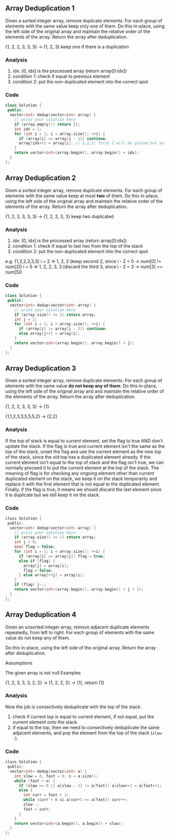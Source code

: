## Array Deduplication 1

Given a sorted integer array, remove duplicate elements. For each group of elements with the same value keep only one of them. Do this in-place, using the left side of the original array and maintain the relative order of the elements of the array. Return the array after deduplication.

{1, 2, 2, 3, 3, 3} → {1, 2, 3} keep one if there is a duplication

### Analysis

1. idx: (0, idx] is the processed array (return array[0:idx])
2. condition 1: check if equal to previous element
3. condition 2: put the non-duplicated element into the correct spot

### Code

```c++
class Solution {
 public:
  vector<int> dedup(vector<int> array) {
    // write your solution here
    if (array.empty()) return {};
    int idx = 1;
    for (int i = 1; i < array.size(); ++i) {
      if (array[i] == array[i - 1]) continue;
      array[idx++] = array[i]; // 1,2,2: first 2 will be placed but not the second 2
    }
    return vector<int>(array.begin(), array.begin() + idx);
  }
};

```

## Array Deduplication 2

Given a sorted integer array, remove duplicate elements. For each group of elements with the same value keep at most **two** of them. Do this in-place, using the left side of the original array and maintain the relative order of the elements of the array. Return the array after deduplication.

{1, 2, 2, 3, 3, 3} → {1, 2, 2, 3, 3} keep two duplicated

### Analysis

1. idx: (0, idx] is the processed array (return array[0:idx])
2. condition 1: check if equal to last two from the top of the stack
3. condition 2: put the non-duplicated element into the correct spot

e.g. {1,2,2,3,3,3}
i = 2 => 1, 2, 2 (keep second 2, since i - 2 = 0 -> num[0] != num[2])
i = 5 => 1, 2, 2, 3, 3 (discard the third 3, since i - 2 = 3 -> num[3] == num[5])

### Code

```c++
class Solution {
 public:
  vector<int> dedup(vector<int> array) {
    // write your solution here
    if (array.size() <= 2) return array;
    int j = 2;
    for (int i = 2; i < array.size(); ++i) {
      if (array[i] != array[j - 2]) continue;
      else array[j++] = array[i];
    }
    return vector<int>(array.begin(), array.begin() + j);
  }
};

```

## Array Deduplication 3

Given a sorted integer array, remove duplicate elements. For each group of elements with the same value **do not keep any of them**. Do this in-place, using the left side of the original array and and maintain the relative order of the elements of the array. Return the array after deduplication.

{1, 2, 2, 3, 3, 3} → {1}

{1,1,2,3,3,5,5,5,2} -> {2,2}

### Analysis

If the top of stack is equal to current element, set the flag to true AND don't update the stack. If the flag is true and current element isn't the same as the top of the stack, unset the flag and use the current element as the new top of the stack, since the old top has a duplicated element already. If the current element isn't equal to the top of stack and the flag isn't true, we can normally proceed it to put the current element at the top of the stack. The meaning of flag is for checking any ongoing element other than current duplicated element on the stack, we keep it on the stack temporarily and replace it with the first element that is not equal to the duplicated element. Finally, if the flag is true, it means we should discard the last element since it is duplicate but we still keep it on the stack.

### Code

```c
class Solution {
 public:
  vector<int> dedup(vector<int> array) {
    // write your solution here
    if (array.size() <= 1) return array;
    int j = 0;
    bool flag = false;
    for (int i = 1; i < array.size(); ++i) {
      if (array[i] == array[j]) flag = true;
      else if (flag) {
        array[j] = array[i];
        flag = false;
      } else array[++j] = array[i];
    }
    if (flag) j--;
    return vector<int>(array.begin(), array.begin() + j + 1);
  }
};

```

## Array Deduplication 4

Given an unsorted integer array, remove adjacent duplicate elements repeatedly, from left to right. For each group of elements with the same value do not keep any of them.

Do this in-place, using the left side of the original array. Return the array after deduplication.

Assumptions

The given array is not null
Examples

{1, 2, 3, 3, 3, 2, 2} → {1, 2, 2, 2} → {1}, return {1}

### Analysis

Now the job is consectively deduplicate with the top of the stack.

1. check if current top is equal to current element, if not equal, put the current element onto the stack.
2. if equal to the top, then we need to consectively deduplicate the same adjacent elements, and pop the element from the top of the stack (`slow--`).

### Code

```c
class Solution {
 public:
  vector<int> dedup(vector<int> a) {
    int slow = 0, fast = 0, n = a.size();
    while (fast < n) {
      if (slow == 0 || a[slow - 1] != a[fast]) a[slow++] = a[fast++];
      else {
        int curr = fast + 1;
        while (curr < n && a[curr] == a[fast]) curr++;
        slow--;
        fast = curr;
      }
    }
    return vector<int>(a.begin(), a.begin() + slow);
  }
};

```


